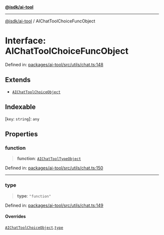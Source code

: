 [**@isdk/ai-tool**](../README.md)

***

[@isdk/ai-tool](../globals.md) / AIChatToolChoiceFuncObject

# Interface: AIChatToolChoiceFuncObject

Defined in: [packages/ai-tool/src/utils/chat.ts:148](https://github.com/isdk/ai-tool.js/blob/7135b3a67072644f21685b76900b7f351401749e/src/utils/chat.ts#L148)

## Extends

- [`AIChatToolChoiceObject`](AIChatToolChoiceObject.md)

## Indexable

\[`key`: `string`\]: `any`

## Properties

### function

> **function**: [`AIChatToolTypeObject`](AIChatToolTypeObject.md)

Defined in: [packages/ai-tool/src/utils/chat.ts:150](https://github.com/isdk/ai-tool.js/blob/7135b3a67072644f21685b76900b7f351401749e/src/utils/chat.ts#L150)

***

### type

> **type**: `"function"`

Defined in: [packages/ai-tool/src/utils/chat.ts:149](https://github.com/isdk/ai-tool.js/blob/7135b3a67072644f21685b76900b7f351401749e/src/utils/chat.ts#L149)

#### Overrides

[`AIChatToolChoiceObject`](AIChatToolChoiceObject.md).[`type`](AIChatToolChoiceObject.md#type)
